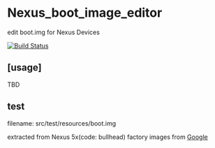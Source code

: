 # Nexus_boot_image_editor
edit boot.img for Nexus Devices

[![Build Status](https://travis-ci.org/cfig/Nexus_boot_image_editor.svg?branch=master)](https://travis-ci.org/cfig/Nexus_boot_image_editor)


## [usage]
TBD


## test
filename: src/test/resources/boot.img

extracted from Nexus 5x(code: bullhead) factory images from [Google](https://dl.google.com/dl/android/aosp/bullhead-mda89e-factory-29247942.tgz)

